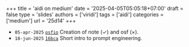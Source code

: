 +++
title = 'aidi on medium'
date = '2025-04-05T05:05:18+07:00'
draft = false
type = 'slides'
authors = ['viridi']
tags = ['aidi']
categories = ['medium']
url = '25d14'
+++

+ `05-apr-2025` [`osfio`](https://osf.io/) Creation of note (&check;) and osf (&times;).
+ `18-jun-2025` [`16bca`](https://medium.com/p/16bcabb138a5) Short intro to prompt engineering.
